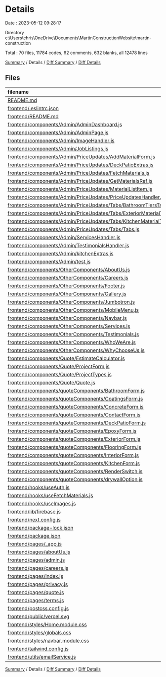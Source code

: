 # Details

Date : 2023-05-12 09:28:17

Directory c:\\Users\\chris\\OneDrive\\Documents\\MartinConstructionWebsite\\martin-construction

Total : 70 files,  11784 codes, 62 comments, 632 blanks, all 12478 lines

[Summary](results.md) / Details / [Diff Summary](diff.md) / [Diff Details](diff-details.md)

## Files
| filename | language | code | comment | blank | total |
| :--- | :--- | ---: | ---: | ---: | ---: |
| [README.md](/README.md) | Markdown | 1 | 0 | 0 | 1 |
| [frontend/.eslintrc.json](/frontend/.eslintrc.json) | JSON | 3 | 0 | 1 | 4 |
| [frontend/README.md](/frontend/README.md) | Markdown | 20 | 0 | 15 | 35 |
| [frontend/components/Admin/AdminDashboard.js](/frontend/components/Admin/AdminDashboard.js) | JavaScript | 80 | 0 | 7 | 87 |
| [frontend/components/Admin/AdminPage.js](/frontend/components/Admin/AdminPage.js) | JavaScript | 78 | 0 | 12 | 90 |
| [frontend/components/Admin/ImageHandler.js](/frontend/components/Admin/ImageHandler.js) | JavaScript | 318 | 2 | 27 | 347 |
| [frontend/components/Admin/JobListings.js](/frontend/components/Admin/JobListings.js) | JavaScript | 174 | 0 | 9 | 183 |
| [frontend/components/Admin/PriceUpdates/AddMaterialForm.js](/frontend/components/Admin/PriceUpdates/AddMaterialForm.js) | JavaScript | 115 | 0 | 9 | 124 |
| [frontend/components/Admin/PriceUpdates/DeckPatioExtras.js](/frontend/components/Admin/PriceUpdates/DeckPatioExtras.js) | JavaScript | 27 | 0 | 0 | 27 |
| [frontend/components/Admin/PriceUpdates/FetchMaterials.js](/frontend/components/Admin/PriceUpdates/FetchMaterials.js) | JavaScript | 0 | 0 | 2 | 2 |
| [frontend/components/Admin/PriceUpdates/GetMaterialsRef.js](/frontend/components/Admin/PriceUpdates/GetMaterialsRef.js) | JavaScript | 63 | 0 | 12 | 75 |
| [frontend/components/Admin/PriceUpdates/MaterialListItem.js](/frontend/components/Admin/PriceUpdates/MaterialListItem.js) | JavaScript | 35 | 0 | 2 | 37 |
| [frontend/components/Admin/PriceUpdates/PriceUpdatesHandler.js](/frontend/components/Admin/PriceUpdates/PriceUpdatesHandler.js) | JavaScript | 470 | 0 | 15 | 485 |
| [frontend/components/Admin/PriceUpdates/Tabs/BathroomTiersTabs.js](/frontend/components/Admin/PriceUpdates/Tabs/BathroomTiersTabs.js) | JavaScript | 38 | 0 | 2 | 40 |
| [frontend/components/Admin/PriceUpdates/Tabs/ExteriorMaterialTabs.js](/frontend/components/Admin/PriceUpdates/Tabs/ExteriorMaterialTabs.js) | JavaScript | 28 | 0 | 2 | 30 |
| [frontend/components/Admin/PriceUpdates/Tabs/KitchenMaterialTabs.js](/frontend/components/Admin/PriceUpdates/Tabs/KitchenMaterialTabs.js) | JavaScript | 28 | 0 | 2 | 30 |
| [frontend/components/Admin/PriceUpdates/Tabs/Tabs.js](/frontend/components/Admin/PriceUpdates/Tabs/Tabs.js) | JavaScript | 34 | 0 | 5 | 39 |
| [frontend/components/Admin/ServicesHandler.js](/frontend/components/Admin/ServicesHandler.js) | JavaScript | 125 | 13 | 10 | 148 |
| [frontend/components/Admin/TestimonialsHandler.js](/frontend/components/Admin/TestimonialsHandler.js) | JavaScript | 150 | 0 | 9 | 159 |
| [frontend/components/Admin/kitchenExtras.js](/frontend/components/Admin/kitchenExtras.js) | JavaScript | 30 | 0 | 3 | 33 |
| [frontend/components/Admin/test.js](/frontend/components/Admin/test.js) | JavaScript | 0 | 0 | 1 | 1 |
| [frontend/components/OtherComponents/AboutUs.js](/frontend/components/OtherComponents/AboutUs.js) | JavaScript | 159 | 0 | 9 | 168 |
| [frontend/components/OtherComponents/Careers.js](/frontend/components/OtherComponents/Careers.js) | JavaScript | 235 | 3 | 17 | 255 |
| [frontend/components/OtherComponents/Footer.js](/frontend/components/OtherComponents/Footer.js) | JavaScript | 119 | 3 | 8 | 130 |
| [frontend/components/OtherComponents/Gallery.js](/frontend/components/OtherComponents/Gallery.js) | JavaScript | 101 | 0 | 8 | 109 |
| [frontend/components/OtherComponents/Jumbotron.js](/frontend/components/OtherComponents/Jumbotron.js) | JavaScript | 60 | 0 | 6 | 66 |
| [frontend/components/OtherComponents/MobileMenu.js](/frontend/components/OtherComponents/MobileMenu.js) | JavaScript | 140 | 0 | 4 | 144 |
| [frontend/components/OtherComponents/Navbar.js](/frontend/components/OtherComponents/Navbar.js) | JavaScript | 165 | 0 | 10 | 175 |
| [frontend/components/OtherComponents/Services.js](/frontend/components/OtherComponents/Services.js) | JavaScript | 90 | 3 | 11 | 104 |
| [frontend/components/OtherComponents/Testimonials.js](/frontend/components/OtherComponents/Testimonials.js) | JavaScript | 85 | 0 | 10 | 95 |
| [frontend/components/OtherComponents/WhoWeAre.js](/frontend/components/OtherComponents/WhoWeAre.js) | JavaScript | 163 | 0 | 4 | 167 |
| [frontend/components/OtherComponents/WhyChooseUs.js](/frontend/components/OtherComponents/WhyChooseUs.js) | JavaScript | 90 | 0 | 6 | 96 |
| [frontend/components/Quote/EstimateCalculator.js](/frontend/components/Quote/EstimateCalculator.js) | JavaScript | 101 | 0 | 4 | 105 |
| [frontend/components/Quote/ProjectForm.js](/frontend/components/Quote/ProjectForm.js) | JavaScript | 35 | 0 | 3 | 38 |
| [frontend/components/Quote/ProjectTypes.js](/frontend/components/Quote/ProjectTypes.js) | JavaScript | 28 | 0 | 5 | 33 |
| [frontend/components/Quote/Quote.js](/frontend/components/Quote/Quote.js) | JavaScript | 264 | 20 | 21 | 305 |
| [frontend/components/quoteComponents/BathroomForm.js](/frontend/components/quoteComponents/BathroomForm.js) | JavaScript | 351 | 5 | 57 | 413 |
| [frontend/components/quoteComponents/CoatingsForm.js](/frontend/components/quoteComponents/CoatingsForm.js) | JavaScript | 67 | 0 | 11 | 78 |
| [frontend/components/quoteComponents/ConcreteForm.js](/frontend/components/quoteComponents/ConcreteForm.js) | JavaScript | 63 | 0 | 12 | 75 |
| [frontend/components/quoteComponents/ContactForm.js](/frontend/components/quoteComponents/ContactForm.js) | JavaScript | 66 | 0 | 3 | 69 |
| [frontend/components/quoteComponents/DeckPatioForm.js](/frontend/components/quoteComponents/DeckPatioForm.js) | JavaScript | 145 | 0 | 24 | 169 |
| [frontend/components/quoteComponents/EpoxyForm.js](/frontend/components/quoteComponents/EpoxyForm.js) | JavaScript | 67 | 0 | 11 | 78 |
| [frontend/components/quoteComponents/ExteriorForm.js](/frontend/components/quoteComponents/ExteriorForm.js) | JavaScript | 226 | 0 | 30 | 256 |
| [frontend/components/quoteComponents/FlooringForm.js](/frontend/components/quoteComponents/FlooringForm.js) | JavaScript | 74 | 0 | 11 | 85 |
| [frontend/components/quoteComponents/InteriorForm.js](/frontend/components/quoteComponents/InteriorForm.js) | JavaScript | 158 | 0 | 25 | 183 |
| [frontend/components/quoteComponents/KitchenForm.js](/frontend/components/quoteComponents/KitchenForm.js) | JavaScript | 383 | 0 | 40 | 423 |
| [frontend/components/quoteComponents/RenderSwitch.js](/frontend/components/quoteComponents/RenderSwitch.js) | JavaScript | 28 | 0 | 2 | 30 |
| [frontend/components/quoteComponents/drywallOption.js](/frontend/components/quoteComponents/drywallOption.js) | JavaScript | 42 | 0 | 8 | 50 |
| [frontend/hooks/useAuth.js](/frontend/hooks/useAuth.js) | JavaScript | 35 | 0 | 8 | 43 |
| [frontend/hooks/useFetchMaterials.js](/frontend/hooks/useFetchMaterials.js) | JavaScript | 196 | 1 | 23 | 220 |
| [frontend/hooks/useImages.js](/frontend/hooks/useImages.js) | JavaScript | 21 | 0 | 7 | 28 |
| [frontend/lib/firebase.js](/frontend/lib/firebase.js) | JavaScript | 17 | 5 | 6 | 28 |
| [frontend/next.config.js](/frontend/next.config.js) | JavaScript | 8 | 1 | 2 | 11 |
| [frontend/package-lock.json](/frontend/package-lock.json) | JSON | 5,679 | 0 | 1 | 5,680 |
| [frontend/package.json](/frontend/package.json) | JSON | 40 | 0 | 1 | 41 |
| [frontend/pages/_app.js](/frontend/pages/_app.js) | JavaScript | 55 | 0 | 5 | 60 |
| [frontend/pages/aboutUs.js](/frontend/pages/aboutUs.js) | JavaScript | 11 | 0 | 2 | 13 |
| [frontend/pages/admin.js](/frontend/pages/admin.js) | JavaScript | 10 | 1 | 1 | 12 |
| [frontend/pages/careers.js](/frontend/pages/careers.js) | JavaScript | 11 | 0 | 2 | 13 |
| [frontend/pages/index.js](/frontend/pages/index.js) | JavaScript | 40 | 0 | 2 | 42 |
| [frontend/pages/privacy.js](/frontend/pages/privacy.js) | JavaScript | 23 | 0 | 2 | 25 |
| [frontend/pages/quote.js](/frontend/pages/quote.js) | JavaScript | 5 | 0 | 3 | 8 |
| [frontend/pages/terms.js](/frontend/pages/terms.js) | JavaScript | 19 | 0 | 2 | 21 |
| [frontend/postcss.config.js](/frontend/postcss.config.js) | JavaScript | 6 | 0 | 1 | 7 |
| [frontend/public/vercel.svg](/frontend/public/vercel.svg) | XML | 4 | 0 | 0 | 4 |
| [frontend/styles/Home.module.css](/frontend/styles/Home.module.css) | CSS | 146 | 2 | 33 | 181 |
| [frontend/styles/globals.css](/frontend/styles/globals.css) | CSS | 49 | 0 | 14 | 63 |
| [frontend/styles/navbar.module.css](/frontend/styles/navbar.module.css) | CSS | 3 | 0 | 2 | 5 |
| [frontend/tailwind.config.js](/frontend/tailwind.config.js) | JavaScript | 24 | 1 | 1 | 26 |
| [frontend/utils/emailService.js](/frontend/utils/emailService.js) | JavaScript | 60 | 2 | 9 | 71 |

[Summary](results.md) / Details / [Diff Summary](diff.md) / [Diff Details](diff-details.md)